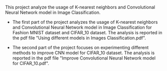 This project analyze the usage of K-nearest neighbors and Convolutional Neural Network model in Image Classification.

- The first part of the project analyzes the usage of K-nearest neighbors and Convolutional Neural Network model in Image Classification for Fashion MNIST dataset and CIFAR_10 dataset. The analysis is reported in the pdf file "Using different models in Images Classification.pdf".

- The second part of the project focuses on experimenting different methods to improve CNN model for CIFAR_10 dataset. The analysis is reported in the pdf file "Improve Convolutional Neural Network model for CIFAR_10.pdf".

